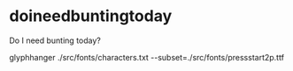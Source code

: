 # doineedbuntingtoday
Do I need bunting today?

glyphhanger ./src/fonts/characters.txt --subset=./src/fonts/pressstart2p.ttf
